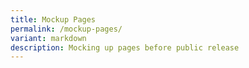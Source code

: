```yaml
---
title: Mockup Pages
permalink: /mockup-pages/
variant: markdown
description: Mocking up pages before public release
---
```


